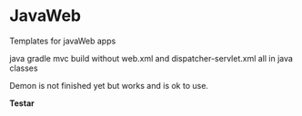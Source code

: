 # JavaWeb
Templates for javaWeb apps

<p>java gradle mvc build without web.xml and dispatcher-servlet.xml all in java classes</p>

<p>Demon is not finished yet but works and is ok to use.</p>

<p><b>Testar</b></p>
